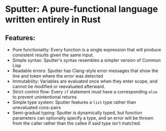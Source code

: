 # Sputter: A pure-functional language written entirely in Rust
## Features:
- Pure functionality: Every function is a single expression that will produce consistent results given the same input.
- Simple syntax: Sputter's syntax resembles a simpler version of Common Lisp
- Readable errors: Sputter has Clang-style error messages that show the line and token where the error was detected
- Immutability: Variables are evaluated once when they enter scope, and cannot be modified or reevaluated afterward.
- Strict control flow: Every `if` statement must have a corresponding `else` to prevent unintentional returns
- Simple type system: Sputter features a `list` type rather than unevaluated cons-pairs
- Semi-gradual typing: Sputter is dynamically typed, but function parameters can optionally specify a type, and an error will be thrown from the caller rather than the callee if said type isn't matched.
